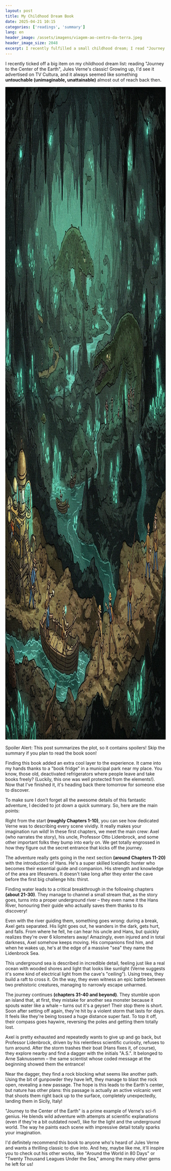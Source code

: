 ```yaml
---
layout: post
title: My Childhood Dream Book
date: 2025-04-21 10:15
categories: ['readings', 'summary']
lang: en
header_image: /assets/imagens/viagem-ao-centro-da-terra.jpeg
header_image_size: 2048
excerpt: I recently fulfilled a small childhood dream; I read "Journey to the Center of the Earth", the cl...
---
```


I recently ticked off a big item on my childhood dream list: reading "Journey to the Center of the Earth", Jules Verne's classic! Growing up, I'd see it advertised on TV Cultura, and it always seemed like something **untouchable (unimaginable, unattainable)** almost out of reach back then.

<img src="/assets/imagens/viagem-ao-centro-da-terra.jpeg" alt="My childhood Dream Book" width="2048" height="2048">

Spoiler Alert: This post summarizes the plot, so it contains spoilers! Skip the summary if you plan to read the book soon!

Finding this book added an extra cool layer to the experience. It came into my hands thanks to a "book fridge" in a municipal park near my place. You know, those old, deactivated refrigerators where people leave and take books freely? (Luckily, this one was well protected from the elements!). Now that I've finished it, it's heading back there tomorrow for someone else to discover.

To make sure I don't forget all the awesome details of this fantastic adventure, I decided to jot down a quick summary. So, here are the main points:

Right from the start **(roughly Chapters 1-10)**, you can see how dedicated Verne was to describing every scene vividly. It really makes your imagination run wild! In these first chapters, we meet the main crew: Axel (who narrates the story), his uncle, Professor Otto Lidenbrock, and some other important folks they bump into early on. We get totally engrossed in how they figure out the secret entrance that kicks off the journey.

The adventure really gets going in the next section **(around Chapters 11-20)** with the introduction of Hans. He's a super skilled Icelandic hunter who becomes their essential guide and companion. His strength and knowledge of the area are lifesavers. It doesn't take long after they enter the cave before the first big challenge hits: thirst.

Finding water leads to a critical breakthrough in the following chapters **(about 21-30)**. They manage to channel a small stream that, as the story goes, turns into a proper underground river – they even name it the Hans River, honouring their guide who actually saves them thanks to its discovery!

Even with the river guiding them, something goes wrong: during a break, Axel gets separated. His light goes out, he wanders in the dark, gets hurt, and falls. From where he fell, he can hear his uncle and Hans, but quickly realizes they're over 6 kilometers away! Amazingly, even injured and in total darkness, Axel somehow keeps moving. His companions find him, and when he wakes up, he's at the edge of a massive "sea" they name the Lidenbrock Sea.

This underground sea is described in incredible detail, feeling just like a real ocean with wooded shores and light that looks like sunlight (Verne suggests it's some kind of electrical light from the cave's "ceiling"). Using trees, they build a raft to cross it. On the way, they even witness an epic battle between two prehistoric creatures, managing to narrowly escape unharmed.

The journey continues **(chapters 31-40 and beyond)**. They stumble upon an island that, at first, they mistake for another sea monster because it spouts water like a whale – turns out it's a geyser! Their stop there is short. Soon after setting off again, they're hit by a violent storm that lasts for days. It feels like they're being tossed a huge distance super fast. To top it off, their compass goes haywire, reversing the poles and getting them totally lost.

Axel is pretty exhausted and repeatedly wants to give up and go back, but Professor Lidenbrock, driven by his relentless scientific curiosity, refuses to turn around. After the storm trashes their boat (Hans fixes it, of course), they explore nearby and find a dagger with the initials "A.S.". It belonged to Arne Saknussemm – the same scientist whose coded message at the beginning showed them the entrance!

Near the dagger, they find a rock blocking what seems like another path. Using the bit of gunpowder they have left, they manage to blast the rock open, revealing a new passage. The hope is this leads to the Earth's center, but nature has other plans: this passage is actually an active volcanic vent that shoots them right back up to the surface, completely unexpectedly, landing them in Sicily, Italy!

"Journey to the Center of the Earth" is a prime example of Verne's sci-fi genius. He blends wild adventure with attempts at scientific explanations (even if they're a bit outdated now!), like for the light and the underground world. The way he paints each scene with impressive detail totally sparks your imagination.

I'd definitely recommend this book to anyone who's heard of Jules Verne and wants a thrilling classic to dive into. And hey, maybe like me, it'll inspire you to check out his other works, like "Around the World in 80 Days" or "Twenty Thousand Leagues Under the Sea," among the many other gems he left for us!